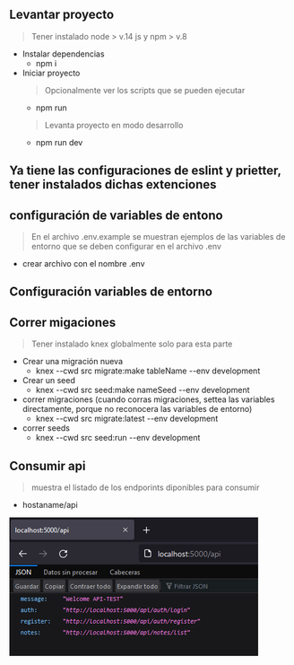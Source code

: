 ## Levantar proyecto 
> Tener instalado node > v.14 js y npm > v.8
* Instalar dependencias 
     * npm i
* Iniciar proyecto 
    > Opcionalmente  ver los scripts que se pueden ejecutar
    * npm run
    > Levanta proyecto en modo desarrollo
    * npm run dev 

## Ya tiene las configuraciones de eslint y prietter, tener instalados dichas extenciones

## configuración de variables de entono
 > En el archivo .env.example se muestran ejemplos de las variables de entorno que se deben  configurar en el archivo .env
  * crear archivo con el nombre .env

## Configuración variables de entorno

## Correr migaciones
> Tener instalado knex globalmente solo para esta parte

* Crear una migración nueva
   * knex --cwd src migrate:make tableName --env development
* Crear un seed
   * knex --cwd src seed:make nameSeed --env development
* correr migraciones (cuando corras migraciones, settea las variables directamente, porque no reconocera las variables de entorno)
   * knex --cwd src migrate:latest --env development
* correr seeds
   * knex --cwd src seed:run --env development

## Consumir api
 > muestra el listado de los endporints diponibles para consumir
   * hostaname/api
   <img src="./src/assets/endpoints-api.png" alt="My api"/>
